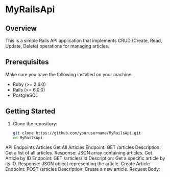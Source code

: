 # MyRailsApi

## Overview

This is a simple Rails API application that implements CRUD (Create, Read, Update, Delete) operations for managing articles.

## Prerequisites

Make sure you have the following installed on your machine:

- Ruby (>= 2.6.0)
- Rails (>= 6.0.0)
- PostgreSQL

## Getting Started

1. Clone the repository:

   ```bash
   git clone https://github.com/yourusername/MyRailsApi.git
   cd MyRailsApi

API Endpoints
Articles
Get All Articles
Endpoint: GET /articles
Description: Get a list of all articles.
Response: JSON array containing articles.
Get Article by ID
Endpoint: GET /articles/:id
Description: Get a specific article by its ID.
Response: JSON object representing the article.
Create Article
Endpoint: POST /articles
Description: Create a new article.
Request Body:


 
